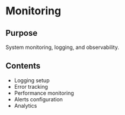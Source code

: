 # Monitoring

## Purpose
System monitoring, logging, and observability.

## Contents
- Logging setup
- Error tracking
- Performance monitoring
- Alerts configuration
- Analytics

